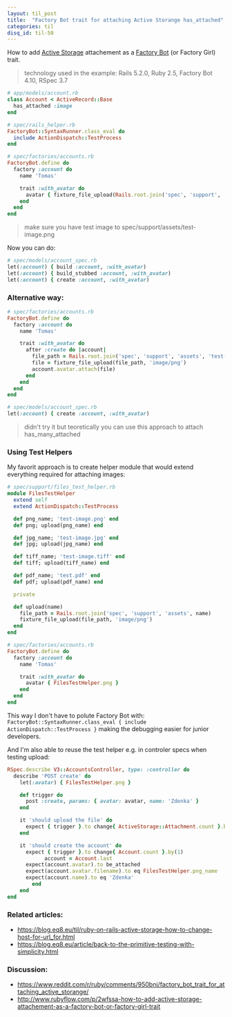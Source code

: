 ```yaml
---
layout: til_post
title:  "Factory Bot trait for attaching Active Storange has_attached"
categories: til
disq_id: til-50
---
```


How to add [Active Storage](https://edgeguides.rubyonrails.org/active_storage_overview.html)
attachement as a [Factory Bot](https://github.com/thoughtbot/factory_bot)
(or Factory Girl) trait.


> technology used in the example: Rails 5.2.0, Ruby 2.5, Factory Bot 4.10, RSpec 3.7

```ruby
# app/models/account.rb
class Account < ActiveRecord::Base
  has_attached :image
end

# spec/rails_helper.rb
FactoryBot::SyntaxRunner.class_eval do
  include ActionDispatch::TestProcess
end

# spec/factories/accounts.rb
FactoryBot.define do
  factory :account do
    name 'Tomas'

    trait :with_avatar do
      avatar { fixture_file_upload(Rails.root.join('spec', 'support', 'assets', 'test-image.png'), 'image/png') }
    end
  end
end
```

> make sure you have test image to spec/support/assets/test-image.png

Now you can do:

```ruby
# spec/models/account_spec.rb
let(:account) { build :account, :with_avatar)
let(:account) { build_stubbed :account, :with_avatar)
let(:account) { create :account, :with_avatar)
```


### Alternative way:


```ruby
# spec/factories/accounts.rb
FactoryBot.define do
  factory :account do
    name 'Tomas'

    trait :with_avatar do
      after :create do |account|
        file_path = Rails.root.join('spec', 'support', 'assets', 'test-image.png')
        file = fixture_file_upload(file_path, 'image/png')
        account.avatar.attach(file)
      end
    end
  end
end

# spec/models/account_spec.rb
let(:account) { create :account, :with_avatar)
```

> didn't try it but teoretically you can use this approach to attach
> has_many_attached

### Using Test Helpers

My favorit approach is to create helper module that would extend everything required
for attaching images:

```ruby
# spec/support/files_test_helper.rb
module FilesTestHelper
  extend self
  extend ActionDispatch::TestProcess

  def png_name; 'test-image.png' end
  def png; upload(png_name) end

  def jpg_name; 'test-image.jpg' end
  def jpg; upload(jpg_name) end

  def tiff_name; 'test-image.tiff' end
  def tiff; upload(tiff_name) end

  def pdf_name; 'test.pdf' end
  def pdf; upload(pdf_name) end

  private

  def upload(name)
    file_path = Rails.root.join('spec', 'support', 'assets', name)
    fixture_file_upload(file_path, 'image/png')
  end
end
```

```ruby
# spec/factories/accounts.rb
FactoryBot.define do
  factory :account do
    name 'Tomas'

    trait :with_avatar do
      avatar { FilesTestHelper.png }
    end
  end
end
```

This way I don't have to polute Factory Bot with: `FactoryBot::SyntaxRunner.class_eval { include ActionDispatch::TestProcess }`
making the debugging easier for junior developers.

And I'm also able to reuse the test helper e.g. in controler specs when testing upload:

```ruby
RSpec.describe V3::AccountsController, type: :controller do
  describe 'POST create' do
    let(:avatar) { FilesTestHelper.png }

    def trigger do
      post :create, params: { avatar: avatar, name: 'Zdenka' }
    end

    it 'should upload the file' do
      expect { trigger }.to change{ ActiveStorage::Attachment.count }.by(1)
    end

    it 'should create the account' do
      expect { trigger }.to change{ Account.count }.by(1)
			account = Account.last
      expect(account.avatar).to be_attached
      expect(account.avatar.filename).to eq FilesTestHelper.png_name
      expect(account.name).to eq 'Zdenka'
		end
	end
end
```

### Related articles:

* <https://blog.eq8.eu/til/ruby-on-rails-active-storage-how-to-change-host-for-url_for.html>
* <https://blog.eq8.eu/article/back-to-the-primitive-testing-with-simplicity.html>

### Discussion:

* <https://www.reddit.com/r/ruby/comments/950bni/factory_bot_trait_for_attaching_active_storange/>
* <http://www.rubyflow.com/p/2wfssa-how-to-add-active-storage-attachement-as-a-factory-bot-or-factory-girl-trait> 
